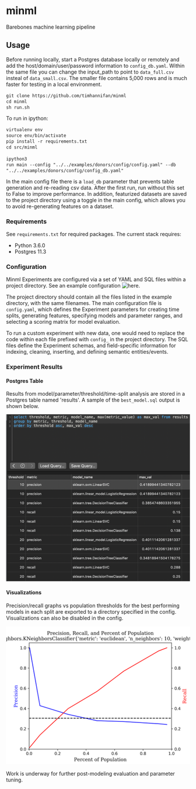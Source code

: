 # minml
Barebones machine learning pipeline


## Usage
Before running locally, start a Postgres database locally or remotely and add the host/domain/user/password information to `config_db.yaml`. Within the same file you can change the input_path to point to `data_full.csv` insteal of `data_small.csv`. The smaller file contains 5,000 rows and is much faster for testing in a local environment.

```
git clone https://github.com/timhannifan/minml
cd minml
sh run.sh
```

To run in ipython:
```
virtualenv env
source env/bin/activate
pip install -r requirements.txt
cd src/minml

ipython3
run main --config "../../examples/donors/config/config.yaml" --db "../../examples/donors/config/config_db.yaml"
```

In the main config file there is a `load_db` parameter that prevents table generation and re-reading csv data. After the first run, run without this set to False to improve performance. In addition, featurized datasets are saved to  the project directory using a toggle in the main config, which allows you to avoid re-generating features on a dataset.

### Requirements
See `requirements.txt` for required packages. The current stack requires:
* Python 3.6.0
* Postgres 11.3

### Configuration
Minml Experiments are configured via a set of YAML and SQL files within a project directory. See an example configuration ![here](https://github.com/timhannifan/minml/tree/master/examples/donors).

The project directory should contain all the files listed in the example directory, with the same filenames. The main configuration file is `config.yaml`, which defines the Experiment parameters for creating time splits, generating features, specifying models and parameter ranges, and selecting a scoring matrix for model evaluation.

To run a custom experiment with new data, one would need to replace the code within each file prefixed with `config_` in the project directory. The SQL files define the Experiment schemas, and field-specific information for indexing, cleaning, inserting, and defining semantic entities/events.

### Experiment Results
#### Postgres Table
Results from model/parameter/threshold/time-split analysis are stored in a Postgres table named 'results'. A sample of the `best_model.sql` output is shown below.

![Postgres](https://github.com/timhannifan/minml/blob/master/examples/donors/sample_results/sample_images/results.png)

#### Visualizations
Precision/recall graphs vs population thresholds for the best performing models in each split are exported to a directory specified in the config. Visualizations can also be disabled in the config.

![Example:](https://github.com/timhannifan/minml/blob/master/examples/donors/sample_results/sample_images/knn.png)


Work is underway for further post-modeling evaluation and parameter tuning.
